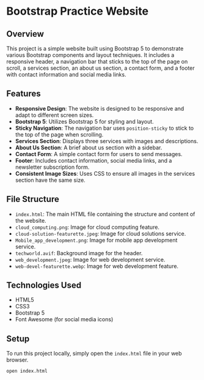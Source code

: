 # Bootstrap Practice Website

## Overview

This project is a simple website built using Bootstrap 5 to demonstrate various Bootstrap components and layout techniques. It includes a responsive header, a navigation bar that sticks to the top of the page on scroll, a services section, an about us section, a contact form, and a footer with contact information and social media links.

## Features

-   **Responsive Design**: The website is designed to be responsive and adapt to different screen sizes.
-   **Bootstrap 5**: Utilizes Bootstrap 5 for styling and layout.
-   **Sticky Navigation**: The navigation bar uses `position-sticky` to stick to the top of the page when scrolling.
-   **Services Section**: Displays three services with images and descriptions.
-   **About Us Section**: A brief about us section with a sidebar.
-   **Contact Form**: A simple contact form for users to send messages.
-   **Footer**: Includes contact information, social media links, and a newsletter subscription form.
-   **Consistent Image Sizes**: Uses CSS to ensure all images in the services section have the same size.

## File Structure
-   `index.html`: The main HTML file containing the structure and content of the website.
-   `cloud_computing.png`: Image for cloud computing feature.
-   `cloud-solution-featurette.jpeg`: Image for cloud solutions service.
-   `Mobile_app_development.png`: Image for mobile app development service.
-   `techworld.avif`: Background image for the header.
-   `web_development.jpeg`: Image for web development service.
-   `web-devel-featurette.webp`: Image for web development feature.

## Technologies Used

-   HTML5
-   CSS3
-   Bootstrap 5
-   Font Awesome (for social media icons)

## Setup

To run this project locally, simply open the `index.html` file in your web browser.

```bash
open index.html
